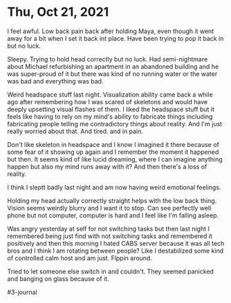 # Thu, Oct 21, 2021
I feel awful. Low back pain back after holding Maya, even though it went away for a bit when I set it back int place. Have been trying to pop it back in but no luck. 

Sleepy. Trying to hold head correctly but no luck. Had semi-nightmare about Michael refurbishing an apartment in an abandoned building and he was super-proud of it but there was kind of no running water or the water was bad and everything was bad.

Weird headspace stuff last night. Visualization ability came back a while ago after remembering how I was scared of skeletons and would have deeply upsetting visual flashes of them. I liked the headspace stuff but it feels like having to rely on my mind's ability to fabricate things including fabricating people telling me contradictory things about reality. And I'm just really worried about that. And tired. and in pain.

Don't like skeleton in headspace and I know I imagined it there because of some fear of it showing up again and I remember the moment it happened but then. It seems kind of like lucid dreaming, where I can imagine anything happen but also my mind runs away with it? And then there's a loss of reality. 

I think I sleptt badly last night and am now having weird emotional feelings.

Holding my head actually correctly straight helps with the low back thing. Vision seems weirdly blurry and I want it to stop. Can see perfectly well phone but not computer, computer is hard and I feel like I'm falling asleep. 

Was angry yesterday at self for not switching tasks but then last night I remembered being just find with not switching tasks and remembered it positively and then this morning I hated CABS server because it was all tech bros and I think I am rotating between people? Like I destabilized some kind of controlled calm host and am just. Flppin around.

Tried to let someone else switch in and couldn't. They seemed panicked and banging on glass because of it. 


#3-journal